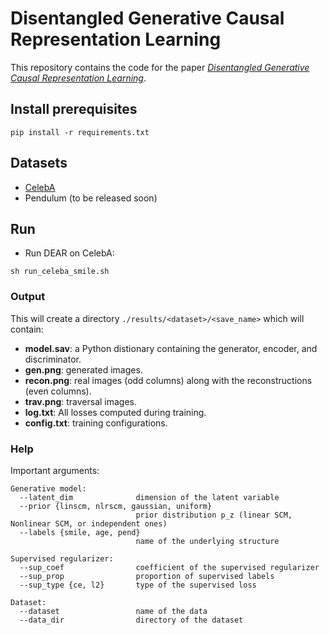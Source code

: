 # Disentangled Generative Causal Representation Learning

This repository contains the code for the paper [*Disentangled Generative Causal Representation Learning*](https://arxiv.org/abs/2010.02637).

## Install prerequisites
```
pip install -r requirements.txt
```

## Datasets
- [CelebA](http://mmlab.ie.cuhk.edu.hk/projects/CelebA.html)
- Pendulum (to be released soon)

## Run

- Run DEAR on CelebA:
```
sh run_celeba_smile.sh
```

### Output
This will create a directory `./results/<dataset>/<save_name>` which will contain:

- **model.sav**: a Python distionary containing the generator, encoder, and discriminator.
- **gen.png**: generated images.
- **recon.png**: real images (odd columns) along with the reconstructions (even columns).
- **trav.png**: traversal images.  
- **log.txt**: All losses computed during training.
- **config.txt**: training configurations.

### Help
Important arguments:

```
Generative model:
  --latent_dim          	dimension of the latent variable
  --prior {linscm, nlrscm, gaussian, uniform}
  			               	prior distribution p_z (linear SCM, Nonlinear SCM, or independent ones)
  --labels {smile, age, pend}
                        	name of the underlying structure
                     
Supervised regularizer:
  --sup_coef          		coefficient of the supervised regularizer
  --sup_prop          		proportion of supervised labels
  --sup_type {ce, l2}       type of the supervised loss

Dataset:
  --dataset          		name of the data
  --data_dir          		directory of the dataset
```


